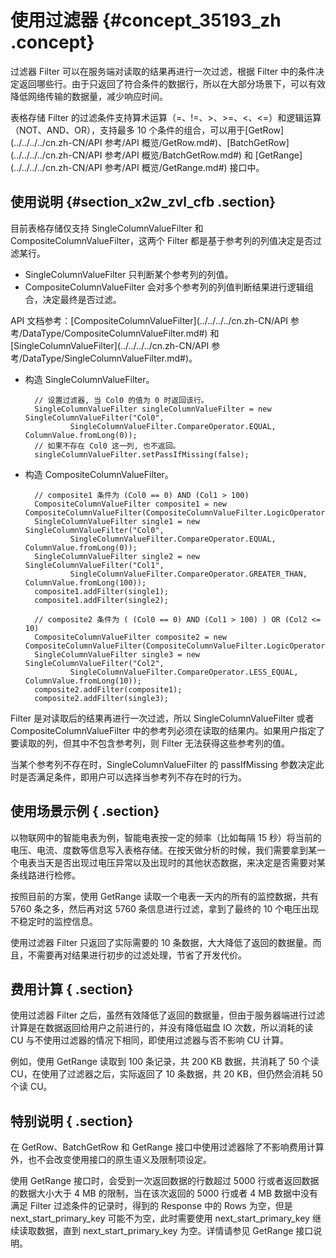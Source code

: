 # 使用过滤器 {#concept_35193_zh .concept}

过滤器 Filter 可以在服务端对读取的结果再进行一次过滤，根据 Filter 中的条件决定返回哪些行。由于只返回了符合条件的数据行，所以在大部分场景下，可以有效降低网络传输的数据量，减少响应时间。

表格存储 Filter 的过滤条件支持算术运算（=、!=、\>、\>=、<、<=）和逻辑运算（NOT、AND、OR），支持最多 10 个条件的组合，可以用于[GetRow](../../../../cn.zh-CN/API 参考/API 概览/GetRow.md#)、[BatchGetRow](../../../../cn.zh-CN/API 参考/API 概览/BatchGetRow.md#) 和 [GetRange](../../../../cn.zh-CN/API 参考/API 概览/GetRange.md#) 接口中。

## 使用说明 {#section_x2w_zvl_cfb .section}

目前表格存储仅支持 SingleColumnValueFilter 和 CompositeColumnValueFilter，这两个 Filter 都是基于参考列的列值决定是否过滤某行。

-   SingleColumnValueFilter 只判断某个参考列的列值。
-   CompositeColumnValueFilter 会对多个参考列的列值判断结果进行逻辑组合，决定最终是否过滤。

API 文档参考：[CompositeColumnValueFilter](../../../../cn.zh-CN/API 参考/DataType/CompositeColumnValueFilter.md#) 和 [SingleColumnValueFilter](../../../../cn.zh-CN/API 参考/DataType/SingleColumnValueFilter.md#)。

-   构造 SingleColumnValueFilter。

    ```
      // 设置过滤器, 当 Col0 的值为 0 时返回该行。
      SingleColumnValueFilter singleColumnValueFilter = new SingleColumnValueFilter("Col0",
              SingleColumnValueFilter.CompareOperator.EQUAL, ColumnValue.fromLong(0));
      // 如果不存在 Col0 这一列, 也不返回。
      singleColumnValueFilter.setPassIfMissing(false);
    
    ```

-   构造 CompositeColumnValueFilter。

    ```
      // composite1 条件为 (Col0 == 0) AND (Col1 > 100)
      CompositeColumnValueFilter composite1 = new CompositeColumnValueFilter(CompositeColumnValueFilter.LogicOperator.AND);
      SingleColumnValueFilter single1 = new SingleColumnValueFilter("Col0",
              SingleColumnValueFilter.CompareOperator.EQUAL, ColumnValue.fromLong(0));
      SingleColumnValueFilter single2 = new SingleColumnValueFilter("Col1",
              SingleColumnValueFilter.CompareOperator.GREATER_THAN, ColumnValue.fromLong(100));
      composite1.addFilter(single1);
      composite1.addFilter(single2);
    
      // composite2 条件为 ( (Col0 == 0) AND (Col1 > 100) ) OR (Col2 <= 10)
      CompositeColumnValueFilter composite2 = new CompositeColumnValueFilter(CompositeColumnValueFilter.LogicOperator.OR);
      SingleColumnValueFilter single3 = new SingleColumnValueFilter("Col2",
              SingleColumnValueFilter.CompareOperator.LESS_EQUAL, ColumnValue.fromLong(10));
      composite2.addFilter(composite1);
      composite2.addFilter(single3);
    
    ```


Filter 是对读取后的结果再进行一次过滤，所以 SingleColumnValueFilter 或者 CompositeColumnValueFilter 中的参考列必须在读取的结果内。如果用户指定了要读取的列，但其中不包含参考列，则 Filter 无法获得这些参考列的值。

当某个参考列不存在时，SingleColumnValueFilter 的 passIfMissing 参数决定此时是否满足条件，即用户可以选择当参考列不存在时的行为。

## 使用场景示例 { .section}

以物联网中的智能电表为例，智能电表按一定的频率（比如每隔 15 秒）将当前的电压、电流、度数等信息写入表格存储。在按天做分析的时候，我们需要拿到某一个电表当天是否出现过电压异常以及出现时的其他状态数据，来决定是否需要对某条线路进行检修。

按照目前的方案，使用 GetRange 读取一个电表一天内的所有的监控数据，共有 5760 条之多，然后再对这 5760 条信息进行过滤，拿到了最终的 10 个电压出现不稳定时的监控信息。

使用过滤器 Filter 只返回了实际需要的 10 条数据，大大降低了返回的数据量。而且，不需要再对结果进行初步的过滤处理，节省了开发代价。

## 费用计算 { .section}

使用过滤器 Filter 之后，虽然有效降低了返回的数据量，但由于服务器端进行过滤计算是在数据返回给用户之前进行的，并没有降低磁盘 IO 次数，所以消耗的读 CU 与不使用过滤器的情况下相同，即使用过滤器与否不影响 CU 计算。

例如，使用 GetRange 读取到 100 条记录，共 200 KB 数据，共消耗了 50 个读 CU，在使用了过滤器之后，实际返回了 10 条数据，共 20 KB，但仍然会消耗 50 个读 CU。

## 特别说明 { .section}

在 GetRow、BatchGetRow 和 GetRange 接口中使用过滤器除了不影响费用计算外，也不会改变使用接口的原生语义及限制项设定。

使用 GetRange 接口时，会受到一次返回数据的行数超过 5000 行或者返回数据的数据大小大于 4 MB 的限制，当在该次返回的 5000 行或者 4 MB 数据中没有满足 Filter 过滤条件的记录时，得到的 Response 中的 Rows 为空，但是 next\_start\_primary\_key 可能不为空，此时需要使用 next\_start\_primary\_key 继续读取数据，直到 next\_start\_primary\_key 为空。详情请参见 GetRange 接口说明。

